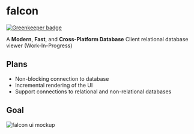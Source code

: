 # falcon

[![Greenkeeper badge](https://badges.greenkeeper.io/amilajack/falcon-old.svg)](https://greenkeeper.io/)

A **Modern**, **Fast**, and **Cross-Platform Database** Client relational database viewer (Work-In-Progress)

## Plans
* Non-blocking connection to database
* Incremental rendering of the UI
* Support connections to relational and non-relational databases

## Goal
![falcon ui mockup](https://raw.githubusercontent.com/amilajack/falcon/master/falcon.jpg)
